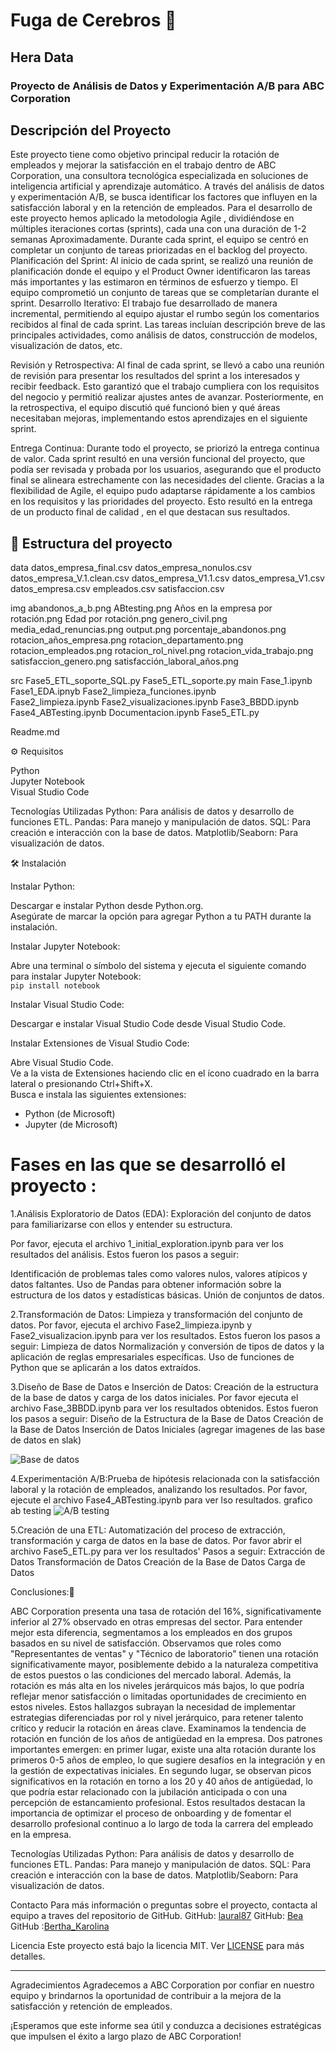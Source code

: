 # Fuga de Cerebros 🧠
## Hera Data
### Proyecto de Análisis de Datos y Experimentación A/B para ABC Corporation

## Descripción del Proyecto
Este proyecto tiene como objetivo principal reducir la rotación de empleados y mejorar la satisfacción en el trabajo dentro de ABC Corporation, una consultora tecnológica especializada en soluciones de inteligencia artificial y aprendizaje automático. A través del análisis de datos y experimentación A/B, se busca identificar los factores que influyen en la satisfacción laboral y en la retención de empleados.
Para el desarrollo de este proyecto hemos aplicado la metodologia Agile , dividiéndose en múltiples iteraciones cortas (sprints), cada una con una duración de 1-2 semanas Aproximadamente. Durante cada sprint, el equipo se centró en completar un conjunto de tareas priorizadas en el backlog del proyecto.
Planificación del Sprint:
Al inicio de cada sprint, se realizó una reunión de planificación donde el equipo y el Product Owner identificaron las tareas más importantes y las estimaron en términos de esfuerzo y tiempo. El equipo comprometió un conjunto de tareas que se completarían durante el sprint.
Desarrollo Iterativo:
El trabajo fue desarrollado de manera incremental, permitiendo al equipo ajustar el rumbo según los comentarios recibidos al final de cada sprint. Las tareas incluían descripción breve de las principales actividades, como análisis de datos, construcción de modelos, visualización de datos, etc.

Revisión y Retrospectiva:
Al final de cada sprint, se llevó a cabo una reunión de revisión para presentar los resultados del sprint a los interesados y recibir feedback. Esto garantizó que el trabajo cumpliera con los requisitos del negocio y permitió realizar ajustes antes de avanzar. Posteriormente, en la retrospectiva, el equipo discutió qué funcionó bien y qué áreas necesitaban mejoras, implementando estos aprendizajes en el siguiente sprint.

Entrega Continua:
Durante todo el proyecto, se priorizó la entrega continua de valor. Cada sprint resultó en una versión funcional del proyecto, que podía ser revisada y probada por los usuarios, asegurando que el producto final se alineara estrechamente con las necesidades del cliente.
Gracias a la flexibilidad de Agile, el equipo pudo adaptarse rápidamente a los cambios en los requisitos y las prioridades del proyecto. Esto resultó en la entrega de  un producto final de calidad , en el que destacan sus resultados.  

## 🚧 Estructura del proyecto

data
datos_empresa_final.csv
datos_empresa_nonulos.csv
datos_empresa_V.1.clean.csv
datos_empresa_V1.1.csv
datos_empresa_V1.csv
datos_empresa.csv
empleados.csv
satisfaccion.csv

img
abandonos_a_b.png
ABtesting.png
Años en la empresa por rotación.png
Edad por rotación.png
genero_civil.png
media_edad_renuncias.png
output.png
porcentaje_abandonos.png
rotacion_años_empresa.png
rotacion_departamento.png
rotacion_empleados.png
rotacion_rol_nivel.png
rotacion_vida_trabajo.png
satisfaccion_genero.png
satisfacción_laboral_años.png

src
Fase5_ETL_soporte_SQL.py
Fase5_ETL_soporte.py
main 
Fase_1.ipynb  
Fase1_EDA.ipnyb
Fase2_limpieza_funciones.ipynb  
Fase2_limpieza.ipynb
Fase2_visualizaciones.ipynb
Fase3_BBDD.ipynb  
Fase4_ABTesting.ipynb 
Documentacion.ipynb
Fase5_ETL.py

Readme.md


⚙ Requisitos

Python  
Jupyter Notebook  
Visual Studio Code  

Tecnologías Utilizadas
Python: Para análisis de datos y desarrollo de funciones ETL.
Pandas: Para manejo y manipulación de datos.
SQL: Para creación e interacción con la base de datos.
Matplotlib/Seaborn: Para visualización de datos.


🛠 Instalación

Instalar Python:

Descargar e instalar Python desde Python.org.  
Asegúrate de marcar la opción para agregar Python a tu PATH durante la instalación.

Instalar Jupyter Notebook:

Abre una terminal o símbolo del sistema y ejecuta el siguiente comando para instalar Jupyter Notebook:  
`pip install notebook`

Instalar Visual Studio Code:

Descargar e instalar Visual Studio Code desde Visual Studio Code.

Instalar Extensiones de Visual Studio Code:

Abre Visual Studio Code.  
Ve a la vista de Extensiones haciendo clic en el ícono cuadrado en la barra lateral o presionando Ctrl+Shift+X.  
Busca e instala las siguientes extensiones:  
- Python (de Microsoft)  
- Jupyter (de Microsoft)  

# Fases en las que se desarrolló el proyecto :

1.Análisis Exploratorio de Datos (EDA): Exploración del conjunto de datos para familiarizarse con ellos y entender su estructura.

Por favor, ejecuta el archivo 1_initial_exploration.ipynb para ver los resultados del análisis. Estos fueron los pasos a seguir:

Identificación de problemas tales como valores nulos, valores atípicos y datos faltantes.
Uso de Pandas para obtener información sobre la estructura de los datos y estadísticas básicas.
Unión de conjuntos de datos.


2.Transformación de Datos: Limpieza y transformación del conjunto de datos.
Por favor, ejecuta el archivo Fase2_limpieza.ipynb y Fase2_visualizacion.ipynb para ver los resultados.
Estos fueron los pasos a seguir:
Limpieza de datos
Normalización y conversión de tipos de datos y la aplicación de reglas empresariales específicas. 
Uso de funciones de Python que se aplicarán a los datos extraídos.




3.Diseño de Base de Datos e Inserción de Datos: Creación de la estructura de la base de datos y carga de los datos iniciales.
Por favor ejecuta el archivo  Fase_3BBDD.ipynb para ver los resultados obtenidos.
Estos fueron los pasos a seguir:
Diseño de la Estructura de la Base de Datos
Creación de la Base de Datos
Inserción de Datos Iniciales
   (agregar imagenes de las base de datos en slak)

![Base de datos ](img/BBDD.png)

4.Experimentación A/B:Prueba de hipótesis relacionada con la satisfacción laboral y la rotación de empleados, analizando los resultados.
Por favor, ejecute el archivo Fase4_ABTesting.ipynb para ver lso resultados. 
   grafico ab testing
   ![A/B testing](img/ABtesting.png)




5.Creación de una ETL: Automatización del proceso de extracción, transformación y carga de datos en la base de datos.
Por favor abrir el archivo Fase5_ETL.py para ver los resultados'
Pasos a seguir:
Extracción de Datos
Transformación de Datos
Creación de la Base de Datos
Carga de Datos
 
Conclusiones:📑

ABC Corporation presenta una tasa de rotación del 16%, significativamente inferior al 27% observado en otras empresas del sector. Para entender mejor esta diferencia, segmentamos a los empleados en dos grupos basados en su nivel de satisfacción.
Observamos que roles como "Representantes de ventas" y "Técnico de laboratorio" tienen una rotación significativamente mayor, posiblemente debido a la naturaleza competitiva de estos puestos o las condiciones del mercado laboral. Además, la rotación es más alta en los niveles jerárquicos más bajos, lo que podría reflejar menor satisfacción o limitadas oportunidades de crecimiento en estos niveles. Estos hallazgos subrayan la necesidad de implementar estrategias diferenciadas por rol y nivel jerárquico, para retener talento crítico y reducir la rotación en áreas clave.
Examinamos la tendencia de rotación en función de los años de antigüedad en la empresa. Dos patrones importantes emergen: en primer lugar, existe una alta rotación durante los primeros 0-5 años de empleo, lo que sugiere desafíos en la integración y en la gestión de expectativas iniciales. En segundo lugar, se observan picos significativos en la rotación en torno a los 20 y 40 años de antigüedad, lo que podría estar relacionado con la jubilación anticipada o con una percepción de estancamiento profesional. Estos resultados destacan la importancia de optimizar el proceso de onboarding y de fomentar el desarrollo profesional continuo a lo largo de toda la carrera del empleado en la empresa.

Tecnologías Utilizadas
Python: Para análisis de datos y desarrollo de funciones ETL.
Pandas: Para manejo y manipulación de datos.
SQL: Para creación e interacción con la base de datos.
Matplotlib/Seaborn: Para visualización de datos.

Contacto
Para más información o preguntas sobre el proyecto, contacta al equipo  a traves del repositorio de GitHub.
 GitHub: [laural87](https://github.com/laural87)
 GitHub: [Bea]( https://github.com/BeaDataArtist)
 GitHub :[Bertha_Karolina](https://github.com/910129023)

 Licencia
Este proyecto está bajo la licencia MIT. Ver [LICENSE](LICENSE) para más detalles.

---

Agradecimientos
Agradecemos a ABC Corporation por confiar en nuestro equipo y brindarnos la oportunidad de contribuir a la mejora de la satisfacción y retención de empleados.

¡Esperamos que este informe sea útil y conduzca a decisiones estratégicas que impulsen el éxito a largo plazo de ABC Corporation!
